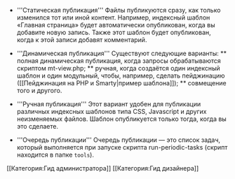 * '''Статическая публикация'''
Файлы публикуются сразу, как только изменился тот или иной контент. Например, индексный шаблон «Главная страница» будет автоматически опубликован, когда вы добавите новую запись. Также этот шаблон будет опубликован, когда к этой записи добавят комментарий.

* '''Динамическая публикация'''
Существуют следующие варианты:
** полная динамическая публикация, когда запросы обрабатываются скриптом mt-view.php;
** ручная, когда создаётся один индексный шаблон и один модульный, чтобы, например, сделать пейджинацию ([[Пейджинация на PHP и Smarty|пример шаблона]]);
** совмещение того и другого.

* '''Ручная публикация'''
Этот вариант удобен для публикации различных индексных шаблонов типа CSS, Javascript и других неизменяемых файлов. Шаблон опубликуется только тогда, когда вы это сделаете.

* '''Очередь публикации'''
Очередь публикации — это список задач, который выполняется при запуске скрипта run-periodic-tasks (скрипт находится в папке <code>tools</code>).

[[Категория:Гид администратора]]
[[Категория:Гид дизайнера]]

